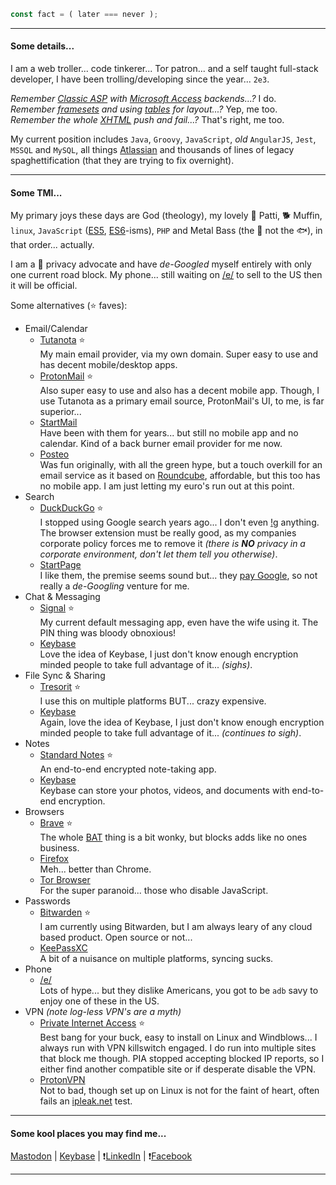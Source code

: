 ```javascript
const fact = ( later === never );
```

---
#### Some details...

I am a web troller... code tinkerer... Tor patron... and a self taught full-stack developer, I have been trolling/developing since the year... `2e3`.

*Remember [Classic ASP](https://en.wikipedia.org/wiki/Active_Server_Pages) with [Microsoft Access](https://en.wikipedia.org/wiki/Microsoft_Access) backends...?* I do.  
*Remember [framesets](https://developer.mozilla.org/en-US/docs/Web/HTML/Element/frameset) and using [tables](https://developer.mozilla.org/en-US/docs/Web/HTML/Element/table) for layout...?* Yep, me too.  
*Remember the whole [XHTML](https://en.wikipedia.org/wiki/XHTML) push and fail...?* That's right, me too.

My current position includes `Java`, `Groovy`, `JavaScript`, *old* `AngularJS`, `Jest`, `MSSQL` and `MySQL`, all things [Atlassian](https://www.atlassian.com/) and thousands of lines of legacy spaghettification (that they are trying to fix overnight).

---
#### Some TMI...
My primary joys these days are God (theology), my lovely :woman: Patti, :dog2: Muffin, `linux`, `JavaScript` ([ES5](https://en.wikipedia.org/wiki/ECMAScript#5th_Edition), [ES6](https://en.wikipedia.org/wiki/ECMAScript#6th_Edition_%E2%80%93_ECMAScript_2015)-isms), `PHP` and Metal Bass (the :guitar: not the :fish:), in that order...  actually.

I am a :closed_lock_with_key: privacy advocate and have *de-Googled* myself entirely with only one current road block. My phone... still waiting on [/e/](https://e.foundation/) to sell to the US then it will be official.

Some alternatives (:star: faves):  
* Email/Calendar
   * [Tutanota](https://www.tutanota.com/) :star:  
     My main email provider, via my own domain. Super easy to use and has decent mobile/desktop apps.
   * [ProtonMail](https://protonmail.com/) :star:  
     Also super easy to use and also has a decent mobile app. Though, I use Tutanota as a primary email source, ProtonMail's UI, to me, is far superior...
   * [StartMail](https://www.startmail.com/)  
     Have been with them for years... but still no mobile app and no calendar. Kind of a back burner email provider for me now.
   * [Posteo](https://posteo.de/)  
     Was fun originally, with all the green hype, but a touch overkill for an email service as it based on [Roundcube](https://roundcube.net/), affordable, but this too has no mobile app. I am just letting my euro's run out at this point.
* Search
   * [DuckDuckGo](https://duckduckgo.com/) :star:  
     I stopped using Google search years ago... I don't even [!g](https://duckduckgo.com/bang?q=!g) anything. The browser extension must be really good, as my companies corporate policy forces me to remove it *(there is **NO** privacy in a corporate environment, don't let them tell you otherwise)*.
   * [StartPage](https://www.startpage.com/)  
     I like them, the premise seems sound but... they [pay Google](https://startpage.com/#home__section__tech), so not really a *de-Googling* venture for me.
* Chat & Messaging
   * [Signal](https://www.signal.org/) :star:  
     My current default messaging app, even have the wife using it. The PIN thing was bloody obnoxious!
   * [Keybase](https://keybase.io/)  
     Love the idea of Keybase, I just don't know enough encryption minded people to take full advantage of it... *(sighs)*.
* File Sync & Sharing
   * [Tresorit](https://tresorit.com/) :star:  
     I use this on multiple platforms BUT... crazy expensive.
   * [Keybase](https://keybase.io/)  
     Again, love the idea of Keybase, I just don't know enough encryption minded people to take full advantage of it... *(continues to sigh)*.
* Notes
   * [Standard Notes](https://standardnotes.org/) :star:  
     An end-to-end encrypted note-taking app.
   * [Keybase](https://keybase.io/)  
     Keybase can store your photos, videos, and documents with end-to-end encryption.
* Browsers
   * [Brave](https://brave.com/) :star:  
     The whole [BAT](https://basicattentiontoken.org/) thing is a bit wonky, but blocks adds like no ones business.
   * [Firefox](https://www.mozilla.org/en-US/firefox/)  
     Meh... better than Chrome.
   * [Tor Browser](https://www.torproject.org/)  
     For the super paranoid... those who disable JavaScript.
* Passwords
   * [Bitwarden](https://bitwarden.com/) :star:  
     I am currently using Bitwarden, but I am always leary of any cloud based product. Open source or not...
   * [KeePassXC](https://keepassxc.org/)  
     A bit of a nuisance on multiple platforms, syncing sucks.
* Phone
   * [/e/](https://e.foundation)  
     Lots of hype... but they dislike Americans, you got to be `adb` savy to enjoy one of these in the US.
* VPN *(note log-less VPN's are a myth)*
   * [Private Internet Access](https://www.privateinternetaccess.com/) :star:  
     Best bang for your buck, easy to install on Linux and Windblows... I always run with VPN killswitch engaged. I do run into multiple sites that block me though. PIA stopped accepting blocked IP reports, so I either find another compatible site or if desperate disable the VPN.
   * [ProtonVPN](https://protonvpn.com/)  
     Not to bad, though set up on Linux is not for the faint of heart, often fails an [ipleak.net](https://ipleak.net/) test.
---
#### Some kool places you may find me...
[Mastodon](https://mastodon.social/@inhabitant) | [Keybase](https://keybase.io/inhabitant) | :heavy_exclamation_mark:[LinkedIn](https://duckduckgo.com/?q=%28%28inhabitant%29AND%28human%29%29%20site%3Alinkedin.com) | :heavy_exclamation_mark:[Facebook](https://duckduckgo.com/?q=%28%28inhabitant%29AND%28human%29%29%20site%3Afacebook.com)

---
